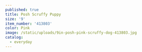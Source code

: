 ```yaml
---
published: true
title: Posh Scruffy Puppy
size: '9'
item_number: '413803'
color: Pink
image: /static/uploads/9in-posh-pink-scruffy-dog-413803.jpg
catalog:
  - everyday
---
```


